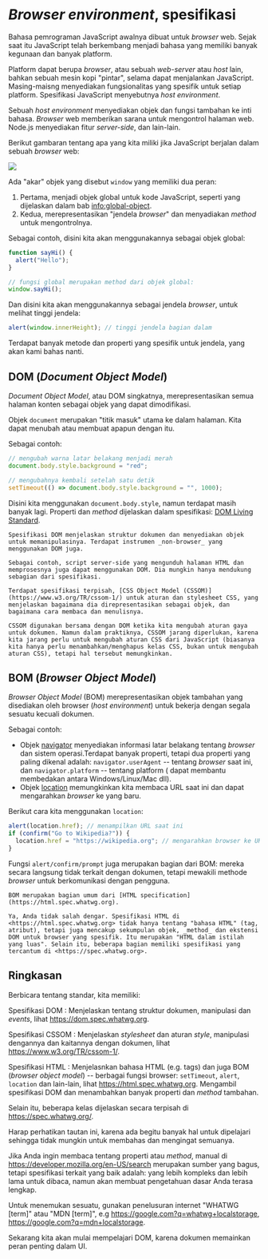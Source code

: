 # _Browser environment_, spesifikasi

Bahasa pemrograman JavaScript awalnya dibuat untuk _browser_ web. Sejak saat itu JavaScript telah berkembang menjadi bahasa yang memiliki banyak kegunaan dan banyak platform.

Platform dapat berupa _browser_, atau sebuah _web-server_ atau *host* lain, bahkan sebuah mesin kopi "pintar", selama dapat menjalankan JavaScript. Masing-maisng menyediakan fungsionalitas yang spesifik untuk setiap platform. Spesifikasi JavaScript menyebutnya *host environment*.

Sebuah _host environment_ menyediakan objek dan fungsi tambahan ke inti bahasa. _Browser_ web memberikan sarana untuk mengontrol halaman web. Node.js menyediakan fitur _server-side_, dan lain-lain.

Berikut gambaran tentang apa yang kita miliki jika JavaScript berjalan dalam sebuah _browser_ web:

![](windowObjects.svg)

Ada "akar" objek yang disebut `window` yang memiliki dua peran:

1. Pertama, menjadi objek global untuk kode JavaScript, seperti yang dijelaskan dalam bab <info:global-object>.
2. Kedua, merepresentasikan "jendela _browser_" dan menyadiakan _method_ untuk mengontrolnya.

Sebagai contoh, disini kita akan menggunakannya sebagai objek global:

```js run
function sayHi() {
  alert("Hello");
}

// fungsi global merupakan method dari objek global:
window.sayHi();
```

Dan disini kita akan menggunakannya sebagai jendela _browser_, untuk melihat tinggi jendela:

```js run
alert(window.innerHeight); // tinggi jendela bagian dalam
```

Terdapat banyak metode dan properti yang spesifik untuk jendela, yang akan kami bahas nanti.

## DOM (_Document Object Model_)

_Document Object Model_, atau DOM singkatnya, merepresentasikan semua halaman konten sebagai objek yang dapat dimodifikasi.

Objek `document` merupakan "titik masuk" utama ke dalam halaman. Kita dapat menubah atau membuat apapun dengan itu.

Sebagai contoh:
```js run
// mengubah warna latar belakang menjadi merah
document.body.style.background = "red";

// mengubahnya kembali setelah satu detik
setTimeout(() => document.body.style.background = "", 1000);
```

Disini kita menggunakan `document.body.style`, namun terdapat masih banyak lagi. Properti dan _method_ dijelaskan dalam spesifikasi: [DOM Living Standard](https://dom.spec.whatwg.org).

```smart header="DOM tidak hanya untuk browser"
Spesifikasi DOM menjelaskan struktur dokumen dan menyediakan objek untuk memanipulasinya. Terdapat instrumen _non-browser_ yang menggunakan DOM juga.

Sebagai contoh, script server-side yang mengunduh halaman HTML dan memprosesnya juga dapat menggunakan DOM. Dia mungkin hanya mendukung sebagian dari spesifikasi.
```

```smart header="CSSOM untuk styling"
Terdapat spesifikasi terpisah, [CSS Object Model (CSSOM)](https://www.w3.org/TR/cssom-1/) untuk aturan dan stylesheet CSS, yang menjelaskan bagaimana dia direpresentasikan sebagai objek, dan bagaimana cara membaca dan menulisnya.

CSSOM digunakan bersama dengan DOM ketika kita mengubah aturan gaya untuk dokumen. Namun dalam praktiknya, CSSOM jarang diperlukan, karena kita jarang perlu untuk mengubah aturan CSS dari JavaScript (biasanya kita hanya perlu menambahkan/menghapus kelas CSS, bukan untuk mengubah aturan CSS), tetapi hal tersebut memungkinkan.
```

## BOM (_Browser Object Model_)

_Browser Object Model_ (BOM) merepresentasikan objek tambahan yang disediakan oleh browser (_host environment_) untuk bekerja dengan segala sesuatu kecuali dokumen.

Sebagai contoh:

- Objek [navigator](mdn:api/Window/navigator) menyediakan informasi latar belakang tentang _browser_ dan sistem operasi.Terdapat banyak properti, tetapi dua properti yang paling dikenal adalah: `navigator.userAgent` -- tentang _browser_ saat ini, dan `navigator.platform` -- tentang platform ( dapat membantu membedakan antara Windows/Linux/Mac dll).
- Objek [location](mdn:api/Window/location) memungkinkan kita membaca URL saat ini dan dapat mengarahkan _browser_ ke yang baru.

Berikut cara kita menggunakan `location`:

```js run
alert(location.href); // menampilkan URL saat ini
if (confirm("Go to Wikipedia?")) {
  location.href = "https://wikipedia.org"; // mengarahkan browser ke URL lain
}
```

Fungsi `alert/confirm/prompt` juga merupakan bagian dari BOM: mereka secara langsung tidak terkait dengan dokumen, tetapi mewakili methode _browser_ untuk berkomunikasi dengan pengguna.

```smart header="Specifications"
BOM merupakan bagian umum dari [HTML specification](https://html.spec.whatwg.org).

Ya, Anda tidak salah dengar. Spesifikasi HTML di <https://html.spec.whatwg.org> tidak hanya tentang "bahasa HTML" (tag, atribut), tetapi juga mencakup sekumpulan objek, _method_ dan ekstensi DOM untuk browser yang spesifik. Itu merupakan "HTML dalam istilah yang luas". Selain itu, beberapa bagian memiliki spesifikasi yang tercantum di <https://spec.whatwg.org>.
```

## Ringkasan

Berbicara tentang standar, kita memiliki:

Spesifikasi DOM
: Menjelaskan tentang struktur dokumen, manipulasi dan _events_, lihat <https://dom.spec.whatwg.org>.

Spesifikasi CSSOM
: Menjelaskan _stylesheet_ dan aturan _style_, manipulasi dengannya dan kaitannya dengan dokumen, lihat <https://www.w3.org/TR/cssom-1/>.

Spesifikasi HTML
: Menjelasnkan bahasa HTML (e.g. tags) dan juga BOM (_browser object model_) -- berbagai fungsi browser: `setTimeout`, `alert`, `location` dan lain-lain, lihat <https://html.spec.whatwg.org>. Mengambil spesifikasi DOM dan menambahkan banyak properti dan _method_ tambahan.

Selain itu, beberapa kelas dijelaskan secara terpisah di <https://spec.whatwg.org/>.

Harap perhatikan tautan ini, karena ada begitu banyak hal untuk dipelajari sehingga tidak mungkin untuk membahas dan mengingat semuanya.

Jika Anda ingin membaca tentang properti atau _method_, manual di <https://developer.mozilla.org/en-US/search> merupakan sumber yang bagus, tetapi spesifikasi terkait yang baik adalah: yang lebih kompleks dan lebih lama untuk dibaca, namun akan membuat pengetahuan dasar Anda terasa lengkap.

Untuk menemukan sesuatu, gunakan penelusuran internet "WHATWG [term]" atau "MDN [term]", e.g <https://google.com?q=whatwg+localstorage>, <https://google.com?q=mdn+localstorage>.

Sekarang kita akan mulai mempelajari DOM, karena dokumen memainkan peran penting dalam UI.
